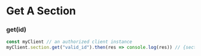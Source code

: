 # Get A Section

### get(id) <a href="getid" id="getid"></a>

```javascript
const myClient // an authorized client instance
myClient.section.get("valid_id").then(res => console.log(res)) // {section object}
```
